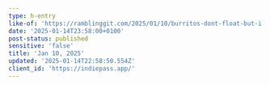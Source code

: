 ```yaml
---
type: h-entry
like-of: 'https://ramblinggit.com/2025/01/10/burritos-dont-float-but-i.html'
date: '2025-01-14T23:58:00+0100'
post-status: published
sensitive: 'false'
title: 'Jan 10, 2025'
updated: '2025-01-14T22:58:50.554Z'
client_id: 'https://indiepass.app/'
---
```


